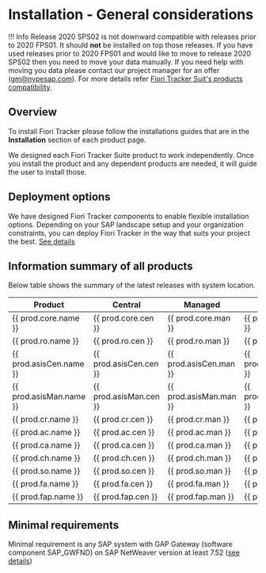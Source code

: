 # Installation - General considerations

!!! Info
    Release 2020 SPS02 is not downward compatible with releases prior to 2020 FPS01. It should **not** be installed on top those releases. If you have used releases prior to 2020 FPS01 and would like to move to release 2020 SPS02 then you need to move your data manually. If you need help with moving you data please contact our project manager for an offer (gm@nypesap.com). For more details refer [Fiori Tracker Suit's products compatibility](inst/comp.md).

## Overview

To install Fiori Tracker please follow the installations guides that are in the **Installation** section of each product page. 

We designed each Fiori Tracker Suite product to work independently. Once you install the product and any dependent products are needed, it will guide the user to install those.

## Deployment options

We have designed Fiori Tracker components to enable flexible installation options. Depending on your SAP landscape setup and your organization constraints, you can deploy Fiori Tracker in the way that suits your project the best. [See details](inst/dep.md)
## Information summary of all products

Below table shows the summary of the latest releases with system location.

|Product|Central|Managed|Latest release|
|--|--|--|--|
|{{ prod.core.name }}|{{ prod.core.cen }}|{{ prod.core.man }}|{{ prod.core.latestrel }}|
|{{ prod.ro.name }}|{{ prod.ro.cen }}|{{ prod.ro.man }}|{{ prod.ro.latestrel }}|
|{{ prod.asisCen.name }}|{{ prod.asisCen.cen }}|{{ prod.asisCen.man }}|{{ prod.asisCen.latestrel }}|
|{{ prod.asisMan.name }}|{{ prod.asisMan.cen }}|{{ prod.asisMan.man }}|{{ prod.asisMan.latestrel }}|
|{{ prod.cr.name }}|{{ prod.cr.cen }}|{{ prod.cr.man }}|{{ prod.cr.latestrel }}|
|{{ prod.ac.name }}|{{ prod.ac.cen }}|{{ prod.ac.man }}|{{ prod.ac.latestrel }}|
|{{ prod.ca.name }}|{{ prod.ca.cen }}|{{ prod.ca.man }}|{{ prod.ca.latestrel }}|
|{{ prod.ch.name }}|{{ prod.ch.cen }}|{{ prod.ch.man }}|{{ prod.ch.latestrel }}|
|{{ prod.so.name }}|{{ prod.so.cen }}|{{ prod.so.man }}|{{ prod.so.latestrel }}|
|{{ prod.fa.name }}|{{ prod.fa.cen }}|{{ prod.fa.man }}|{{ prod.fa.latestrel }}|
|{{ prod.fap.name }}|{{ prod.fap.cen }}|{{ prod.fap.man }}|{{ prod.fap.latestrel }}|


## Minimal requirements

Minimal requirement is any SAP system with GAP Gateway (software component SAP_GWFND) on SAP NetWeaver version at least 7.52 ([see details](inst/min.md))